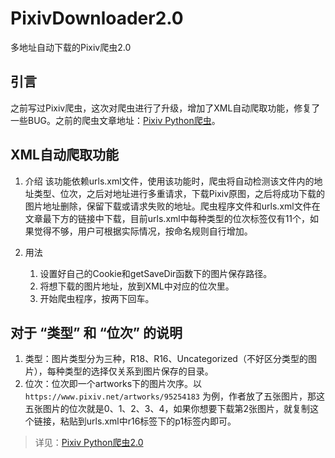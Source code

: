 # PixivDownloader2.0
多地址自动下载的Pixiv爬虫2.0

## 引言
之前写过Pixiv爬虫，这次对爬虫进行了升级，增加了XML自动爬取功能，修复了一些BUG。之前的爬虫文章地址：[Pixiv Python爬虫](https://blog.ifhsj.top/archives/pixiv-python-pa-chong)。


## XML自动爬取功能
1. 介绍
	该功能依赖urls.xml文件，使用该功能时，爬虫将自动检测该文件内的地址类型、位次，之后对地址进行多重请求，下载Pixiv原图，之后将成功下载的图片地址删除，保留下载或请求失败的地址。爬虫程序文件和urls.xml文件在文章最下方的链接中下载，目前urls.xml中每种类型的位次标签仅有11个，如果觉得不够，用户可根据实际情况，按命名规则自行增加。

2. 用法
	1. 设置好自己的Cookie和getSaveDir函数下的图片保存路径。
	2. 将想下载的图片地址，放到XML中对应的位次里。
	3. 开始爬虫程序，按两下回车。


## 对于 “类型” 和 “位次” 的说明
1. 类型：图片类型分为三种，R18、R16、Uncategorized（不好区分类型的图片），每种类型的选择仅关系到图片保存的目录。
2. 位次：位次即一个artworks下的图片次序。以 ```https://www.pixiv.net/artworks/95254183``` 为例，作者放了五张图片，那这五张图片的位次就是0、1、2、3、4，如果你想要下载第2张图片，就复制这个链接，粘贴到urls.xml中r16标签下的p1标签内即可。


> 详见：[Pixiv Python爬虫2.0](https://blog.ifhsj.top/archives/pixiv-python-pa-chong-20)
